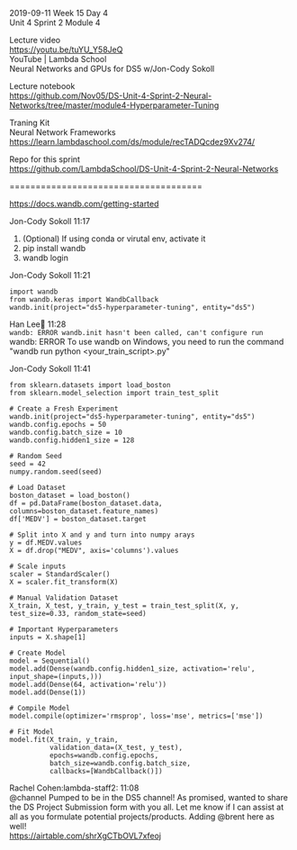 2019-09-11 Week 15 Day 4  
Unit 4 Sprint 2 Module 4  
       
Lecture video  
https://youtu.be/tuYU_Y58JeQ  
YouTube | Lambda School  
Neural Networks and GPUs for DS5 w/Jon-Cody Sokoll     

Lecture notebook     
https://github.com/Nov05/DS-Unit-4-Sprint-2-Neural-Networks/tree/master/module4-Hyperparameter-Tuning      

Traning Kit   
Neural Network Frameworks    
https://learn.lambdaschool.com/ds/module/recTADQcdez9Xv274/       

Repo for this sprint  
https://github.com/LambdaSchool/DS-Unit-4-Sprint-2-Neural-Networks  

=====================================

https://docs.wandb.com/getting-started

Jon-Cody Sokoll 11:17  
1. (Optional) If using conda or virutal env, activate it
2. pip install wandb
3. wandb login

Jon-Cody Sokoll 11:21
```
import wandb
from wandb.keras import WandbCallback
wandb.init(project="ds5-hyperparameter-tuning", entity="ds5")
```

Han Lee:palm_tree: 11:28  
```wandb: ERROR wandb.init hasn't been called, can't configure run```   
wandb: ERROR To use wandb on Windows, you need to run the command "wandb run python <your_train_script>.py"

Jon-Cody Sokoll 11:41   
```
from sklearn.datasets import load_boston
from sklearn.model_selection import train_test_split

# Create a Fresh Experiment
wandb.init(project="ds5-hyperparameter-tuning", entity="ds5")
wandb.config.epochs = 50
wandb.config.batch_size = 10
wandb.config.hidden1_size = 128

# Random Seed
seed = 42
numpy.random.seed(seed)

# Load Dataset
boston_dataset = load_boston()
df = pd.DataFrame(boston_dataset.data, columns=boston_dataset.feature_names)
df['MEDV'] = boston_dataset.target

# Split into X and y and turn into numpy arays
y = df.MEDV.values
X = df.drop("MEDV", axis='columns').values

# Scale inputs
scaler = StandardScaler()
X = scaler.fit_transform(X)

# Manual Validation Dataset
X_train, X_test, y_train, y_test = train_test_split(X, y, test_size=0.33, random_state=seed)

# Important Hyperparameters
inputs = X.shape[1]

# Create Model
model = Sequential()
model.add(Dense(wandb.config.hidden1_size, activation='relu', input_shape=(inputs,)))
model.add(Dense(64, activation='relu'))
model.add(Dense(1))

# Compile Model
model.compile(optimizer='rmsprop', loss='mse', metrics=['mse'])

# Fit Model
model.fit(X_train, y_train, 
          validation_data=(X_test, y_test), 
          epochs=wandb.config.epochs, 
          batch_size=wandb.config.batch_size,
          callbacks=[WandbCallback()])
```

Rachel Cohen:lambda-staff2: 11:08      
@channel Pumped to be in the DS5 channel! As promised, wanted to share the DS Project Submission form with you all. Let me know if I can assist at all as you formulate potential projects/products. Adding @brent here as well!    
https://airtable.com/shrXgCTbOVL7xfeoj   

